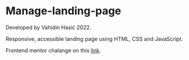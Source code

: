 # Manage-landing-page

Developed by Vahidin Hasić 2022.

Responsive, accessible landing page using HTML, CSS and JavaScript.

Frontend mentor chalange on this [link](https://www.frontendmentor.io/challenges/manage-landing-page-SLXqC6P5).

